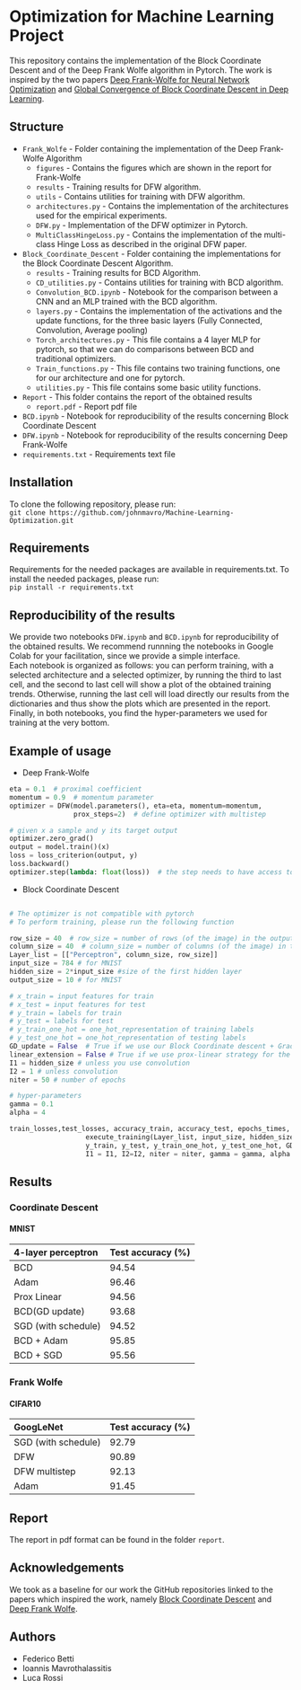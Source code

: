 # Optimization for Machine Learning Project
This repository contains the implementation of the Block Coordinate Descent and of the Deep Frank Wolfe algorithm in Pytorch. The work is inspired by the two papers [Deep Frank-Wolfe for Neural Network Optimization](https://arxiv.org/pdf/1811.07591.pdf) and [Global Convergence of Block Coordinate Descent in Deep Learning](https://arxiv.org/pdf/1803.00225.pdf).

## Structure
* `Frank_Wolfe` - Folder containing the implementation of the Deep Frank-Wolfe Algorithm
  * `figures` - Contains the figures which are shown in the report for Frank-Wolfe
  * `results` - Training results for DFW algorithm.
  * `utils` - Contains utilities for training with DFW algorithm.
  * `architectures.py` - Contains the implementation of the architectures used for the empirical experiments.
  * `DFW.py` - Implementation of the DFW optimizer in Pytorch.
  * `MultiClassHingeLoss.py` - Contains the implementation of the multi-class Hinge Loss as described in the original DFW paper.
* `Block_Coordinate_Descent` - Folder containing the implementations for the Block Coordinate Descent Algorithm.
  * `results` - Training results for BCD Algorithm.
  * `CD_utilities.py` - Contains utilities for training with BCD algorithm.
  * `Convolution_BCD.ipynb` - Notebook for the comparison between a CNN and an MLP trained with the BCD algorithm.
  * `layers.py` - Contains the implementation of the activations and the update functions, for the three basic layers (Fully Connected, Convolution, Average pooling)
  * `Torch_architectures.py` - This file contains a 4 layer MLP for pytorch, so that we can do comparisons between BCD and traditional optimizers.
  * `Train_functions.py` - This file contains two training functions, one for our architecture and one for pytorch.
  * `utilities.py` - This file contains some basic utility functions.
* `Report` - This folder contains the report of the obtained results
  * `report.pdf` - Report pdf file
*  `BCD.ipynb` - Notebook for reproducibility of the results concerning Block Coordinate Descent
*  `DFW.ipynb` - Notebook for reproducibility of the results concerning Deep Frank-Wolfe
* `requirements.txt` - Requirements text file

## Installation
To clone the following repository, please run:\
`git clone https://github.com/johnmavro/Machine-Learning-Optimization.git`

## Requirements
Requirements for the needed packages are available in requirements.txt. To install the needed packages, please run:\
`pip install -r requirements.txt`

## Reproducibility of the results
We provide two notebooks `DFW.ipynb` and `BCD.ipynb` for reproducibility of the obtained results. We recommend runnning the notebooks in Google Colab for your facilitation, since we provide a simple interface.\
Each notebook is organized as follows: you can perform training, with a selected architecture and a selected optimizer, by running the third to last cell, and the second to last cell will show a plot of the obtained training trends. Otherwise, running the last cell will load directly our results from the dictionaries
and thus show the plots which are presented in the report.\
Finally, in both notebooks, you find the hyper-parameters we used for training at the very bottom.

## Example of usage
* Deep Frank-Wolfe
```python
eta = 0.1  # proximal coefficient
momentum = 0.9  # momentum parameter
optimizer = DFW(model.parameters(), eta=eta, momentum=momentum,
                prox_steps=2)  # define optimizer with multistep

# given x a sample and y its target output
optimizer.zero_grad()
output = model.train()(x)
loss = loss_criterion(output, y)
loss.backward()
optimizer.step(lambda: float(loss))  # the step needs to have access to the loss
```

* Block Coordinate Descent
```python

# The optimizer is not compatible with pytorch
# To perform training, please run the following function

row_size = 40  # row_size = number of rows (of the image) in the output
column_size = 40  # column_size = number of columns (of the image) in the output
Layer_list = [["Perceptron", column_size, row_size]]
input_size = 784 # for MNIST
hidden_size = 2*input_size #size of the first hidden layer
output_size = 10 # for MNIST

# x_train = input features for train
# x_test = input features for test
# y_train = labels for train
# y_test = labels for test
# y_train_one_hot = one_hot_representation of training labels
# y_test_one_hot = one_hot_representation of testing labels
GD_update = False  # True if we use our Block Coordinate descent + Gradient VN Update
linear_extension = False # True if we use prox-linear strategy for the VN update
I1 = hidden_size # unless you use convolution
I2 = 1 # unless convolution
niter = 50 # number of epochs

# hyper-parameters
gamma = 0.1
alpha = 4

train_losses,test_losses, accuracy_train, accuracy_test, epochs_times, Ws, bs =
                   execute_training(Layer_list, input_size, hidden_size, output_size, x_train, x_test,
                   y_train, y_test, y_train_one_hot, y_test_one_hot, GD_Update, linear_extension,
                   I1 = I1, I2=I2, niter = niter, gamma = gamma, alpha = alpha)

```

## Results

### Coordinate Descent

#### MNIST

| 4-layer perceptron   |  Test accuracy (%)|
|:---------------------|-------------------|
| BCD                  | 94.54             |
| Adam                 | 96.46             |
| Prox Linear          | 94.56             |
| BCD(GD update)       | 93.68             |
| SGD (with schedule)  | 94.52             |
| BCD + Adam           | 95.85             |
| BCD + SGD            | 95.56             |

### Frank Wolfe

#### CIFAR10

| GoogLeNet            |  Test accuracy (%)|
|:---------------------|-------------------|
| SGD (with schedule)  | 92.79             |
| DFW                  | 90.89             |
| DFW multistep        | 92.13             |
| Adam                 | 91.45             |

## Report
The report in pdf format can be found in the folder `report`.

## Acknowledgements
We took as a baseline for our work the GitHub repositories linked to the papers which inspired the work, namely
[Block Coordinate Descent](https://github.com/IssamLaradji/BlockCoordinateDescent) and [Deep Frank Wolfe](https://github.com/oval-group/dfw#acknowledgments).

## Authors
- Federico Betti
- Ioannis Mavrothalassitis
- Luca Rossi
